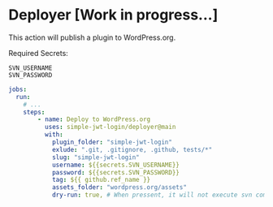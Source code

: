 # Deployer [Work in progress...]

This action will publish a plugin to WordPress.org.

Required Secrets:
```
SVN_USERNAME
SVN_PASSWORD
```

```yaml
jobs:
  run:
    # ... 
    steps:
        - name: Deploy to WordPress.org
          uses: simple-jwt-login/deployer@main
          with:
            plugin_folder: "simple-jwt-login"
            exlude: ".git, .gitignore, .github, tests/*"
            slug: "simple-jwt-login"
            username: ${{secrets.SVN_USERNAME}}
            password: ${{secrets.SVN_PASSWORD}}
            tag: ${{ github.ref_name }}
            assets_folder: "wordpress.org/assets"
            dry-run: true, # When pressent, it will not execute svn commit
```